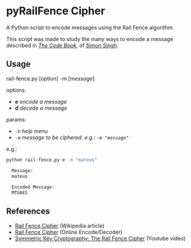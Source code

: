 # pyRailFence Cipher
A Python script to encode messages using the Rail Fence algorithm.

This script was made to study the many ways to encode a message described in [_The Code Book_](https://en.wikipedia.org/wiki/The_Code_Book), of [Simon Singh](https://en.wikipedia.org/wiki/Simon_Singh).

## Usage


rail-fence.py [option] -m [_message_]

options:
- **e** _encode a message_
- **d** _decode a message_

params:
- `-h` _help menu_
- `-m` _message to be ciphered. e.g.: `-m "message"`_


e.g.:
```bash
python rail-fence.py e -m "mateus"
```
```bash
  Message:
  mateus
  
  Encoded Message:
  MTUAES

```

## References

- [Rail Fence Cipher](https://en.wikipedia.org/wiki/Rail_fence_cipher) (Wikipedia article)
- [Rail Fence Cipher](https://crypto.interactive-maths.com/rail-fence-cipher.html) (Online Encode/Decoder)
- [Symmetric Key Cryptography: The Rail Fence Cipher](https://www.youtube.com/watch?v=wKjRwJTXQH4) (Youtube video)
